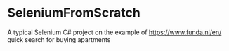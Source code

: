 # SeleniumFromScratch
A typical Selenium C# project on the example of https://www.funda.nl/en/ quick search for buying apartments
